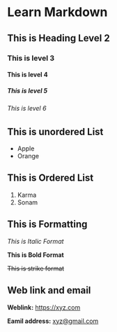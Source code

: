 # Learn Markdown
## This is Heading Level 2
### This is level 3
#### This is level 4
##### This is level 5

###### This is level 6

## This is unordered List
+ Apple
+ Orange

## This is Ordered List

1. Karma
2. Sonam

## This is Formatting
*This is Italic Format*

**This is Bold Format**

~~This is strike format~~

## Web link and email 
**Weblink:** <https://xyz.com>

**Eamil address:** <xyz@gmail.com>
